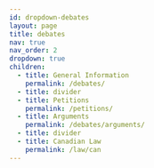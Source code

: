 ```yaml
---
id: dropdown-debates
layout: page
title: debates
nav: true
nav_order: 2
dropdown: true
children:
  - title: General Information
    permalink: /debates/
  - title: divider
  - title: Petitions
    permalink: /petitions/
  - title: Arguments
    permalink: /debates/arguments/
  - title: divider
  - title: Canadian Law
    permalink: /law/can
---
```

